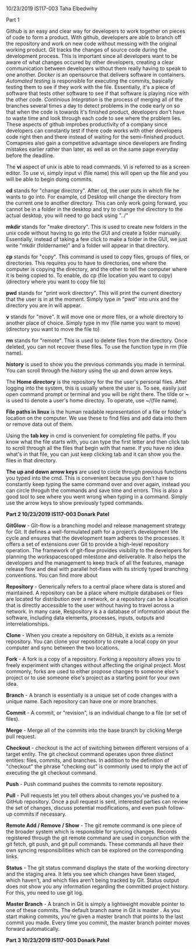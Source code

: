 10/23/2019
IS117-003
Taha Elbedwihy 

Part 1 

Github is an easy and clear way for developers to work together on pieces of code to form a product. With github, developers are able to branch off the repository and work on new code without messing with the original working product. *Git* tracks the changes of source code during the development process. This is important since all developers want to be aware of what changes occured by other developers, creating a clear communication between developers without them really having to speak to one another. *Docker* is an opensource that delivers software in containers. *Automated testing* is responsible for executing the commits, basically testing them to see if they work with the file. Essentially, it's a piece of software that tests other software to see if that software is playing nice with the other code. *Continious Integration* is the process of merging all of the branches several times a day to detect problems in the code early on so that when the code is towards it's finished product, developers don't have to waste time and look through each code to see where the problem lies. These aspects of github improbes productivity of a company since developers can constantly test if there code works with other developers code right then and there instead of waiting for the semi-finished product. Comapnies also gain a competitive advantage since developers are finding mistakes earlier rather than later, as well as on the same page everyday before the deadline. 
 
The **vi** aspect of unix is able to read commands. Vi is referred to as a screen editor. To use vi, simply input vi (file name) this will open up the file and you will be able to begin doing commits. 

**cd** stands for "change directory". After cd, the user puts in which file he wants to go into. For example, cd Desktop will change the directory from the current one to another directory. This can only work going forward, you cannot be in a folder in the desktop and try to change the directory to the actual desktop, you will need to go back using "../"

**mkdir** stands for "make directory". This is used to create new folders in the unix code without having to go into the GUI and create a folder manually. Essentially, instead of taking a few click to make a folder in the GUI, we just write "mkdir (foldername)" and a folder will appear in that directory.

**cp** stands for "copy". This command is used to copy files, groups of files, or directories. This requires you to have to directories, one where the computer is copying the directory, and the other to tell the computer where it is being copied to. To enable, do cp (file location you want to copy) (directory where you want to copy file to)

**pwd** stands for "print work directory". This will print the current directory that the user is in at the moment. Simply type in "pwd" into unix and the directory you are in will appear. 

**v** stands for "move". It will move one or more files, or a whole directory to another place of choice. Simply type in mv (file name you want to move) (directory you want to move the file to)

**rm** stands for "remote". This is used to delete files from the directory. Once deleted, you can not recover these files. To use the function type in rm (file name). 

**history** is used to show you the previous commands you made in terminal. You can scroll through the history using the up and down arrow keys. 

The **Home directory** is the repository for the the user's personal files. After logging into the system, this is usually where the user is. To see, easily just open command prompt or terminal and you will be right there. The tilde or **~** is used to denote a user's home directoy. To operate, use ~/(file name).

**File paths in linux** is the human readable representation of a file or folder's location on the computer. We use these to find files and add data into them or remove data out of them. 

Using the **tab key** in cmd is convenient for completing file paths. If you know what the file starts with, you can type the first letter and then click tab to scroll through all the files that begin with that name. If you have no idea what's in that file, you can just keep clicking tab and it can show you the files in that directory. 

**The up and down arrow keys** are used to circle through previous functions you typed into the cmd. This is convenient because you don't have to constantly keep typing the same command over and over again, instead you can circle throguh the commands and save time and errors. This is also a good tool to see where you went wrong when typing in a command. Simply use the arrow keys to show previously typed commands.

**Part 2 
10/23/2019
IS117-003
Donark Patel**

**GitGlow** - Git-flow is a branching model and release management strategy for Git. It defines a well-formulated path for a project’s development life cycle and ensures that the development team adheres to the processes. It offers a set of extensions over Git to provide a high-level repository operation. The framework of git-flow provides visibility to the developers for planning the workspacescoped milestone and deliverable. It also helps the developers and the management to keep track of all the features, manage release flow and deal with parallel hot-fixes with its strictly typed branching conventions. You can find more about

**Repository** - Generically refers to a central place where data is stored and maintained. A repository can be a place where multiple databases or files are located for distribution over a network, or a repository can be a location that is directly accessible to the user without having to travel across a network. In many case, Respository is a a database of information about the software, including data elements, processes, inputs, outputs and interrelationships.

**Clone** -  When you create a repository on GitHub, it exists as a remote repository. You can clone your repository to create a local copy on your computer and sync between the two locations.

**Fork** - A fork is a copy of a repository. Forking a repository allows you to freely experiment with changes without affecting the original project. Most commonly, forks are used to either propose changes to someone else's project or to use someone else's project as a starting point for your own idea.

**Branch** - A branch is essentially is a unique set of code changes with a unique name. Each repository can have one or more branches.

**Commit** - A commit, or "revision", is an individual change to a file (or set of files).

**Merge** - Merge all of the commits into the base branch by clicking Merge pull request.

**Checkout** - checkout is the act of switching between different versions of a target entity. The git checkout command operates upon three distinct entities: files, commits, and branches. In addition to the definition of "checkout" the phrase "checking out" is commonly used to imply the act of executing the git checkout command.

**Push** - Push command pushes the commits to remote repository.

**Pull** - Pull requests let you tell others about changes you've pushed to a GitHub repository. Once a pull request is sent, interested parties can review the set of changes, discuss potential modifications, and even push follow-up commits if necessary.

**Remote Add / Remove / Show** - The git remote command is one piece of the broader system which is responsible for syncing changes. Records registered through the git remote command are used in conjunction with the git fetch, git push, and git pull commands. These commands all have their own syncing responsibilities which can be explored on the corresponding links.

**Status** - The git status command displays the state of the working directory and the staging area. It lets you see which changes have been staged, which haven’t, and which files aren’t being tracked by Git. Status output does not show you any information regarding the committed project history. For this, you need to use git log.

**Master Branch** - A branch in Git is simply a lightweight movable pointer to one of these commits. The default branch name in Git is master . As you start making commits, you're given a master branch that points to the last commit you made. Every time you commit, the master branch pointer moves forward automatically.

**Part 3 
10/23/2019
IS117-003
Donark Patel**
